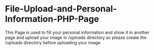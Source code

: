 # File-Upload-and-Personal-Information-PHP-Page
This Page is used to fill your personal information and show it in another page
and upload your image in /uploads directory so please create the /uploads directory before uploading your image

